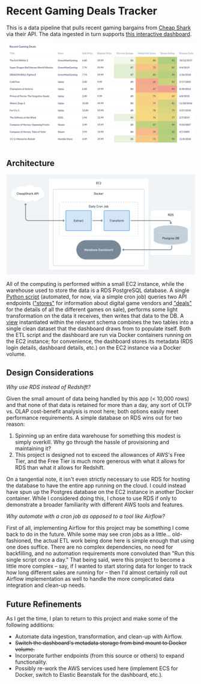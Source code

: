 # Recent Gaming Deals Tracker

This is a data pipeline that pulls recent gaming bargains from [Cheap Shark](https://www.cheapshark.com/) via their API. The data ingested in turn supports [this interactive dashboard](http://18.214.233.99:3000/public/dashboard/fe0614d2-c8a3-4f8c-a1a9-a694c85055cf).

[![dashboard_preview](images/dashboard_preview.png)](http://18.214.233.99:3000/public/dashboard/fe0614d2-c8a3-4f8c-a1a9-a694c85055cf)

## Architecture

![Architecture Diagram](images/games_savings_arch.png)

All of the computing is performed within a small EC2 instance, while the warehouse used to store the data is a RDS PostgreSQL database. A single [Python script](src/api_etl.py) (automated, for now, via a simple cron job) queries two API endpoints (["stores"](https://apidocs.cheapshark.com/#f0bc20fe-688b-68d9-df27-22d6f6441849) for information about digital game vendors and ["deals"](https://apidocs.cheapshark.com/#c33f57dd-3bb3-3b1f-c454-08cab413a115) for the details of all the different games on sale), performs some light transformation on the data it receives, then writes that data to the DB. A [view](sql_scripts/dashboard_view.sql) instantiated within the relevant schema combines the two tables into a single clean dataset that the dashboard draws from to populate itself. Both the ETL script and the dashboard are run via Docker containers running on the EC2 instance; for convenience, the dashboard stores its metadata (RDS login details, dashboard details, etc.) on the EC2 instance via a Docker volume.

## Design Considerations

*Why use RDS instead of Redshift?*
  
Given the small amount of data being handled by this app (< 10,000 rows) and that none of that data is retained for more than a day, any sort of OLTP vs. OLAP cost-benefit analysis is moot here; both options easily meet performance requirements. A simple database on RDS wins out for two reason:
1) Spinning up an entire data warehouse for something this modest is simply overkill. Why go through the hassle of provisioning and maintaining it?
2) This project is designed not to exceed the allowances of AWS's Free Tier, and the Free Tier is much more generous with what it allows for RDS than what it allows for Redshift.
  
On a tangential note, it isn't even strictly necessary to use RDS for hosting the database to have the entire app running on the cloud. I could instead have spun up the Postgres database on the EC2 instance in another Docker container. While I considered doing this, I chose to use RDS if only to demonstrate a broader familiarity with different AWS tools and features.
  
*Why automate with a cron job as opposed to a tool like Airflow?*
  
First of all, implementing Airflow for this project may be something I come back to do in the future. While some may see cron jobs as a little... old-fashioned, the actual ETL work being done here is simple enough that using one does suffice. There are no complex dependencies, no need for backfilling, and no automation requirements more convoluted than "Run this single script once a day." That being said, were this project to become a little more complex – say, if I wanted to start storing data for longer to track how long different sales are running for – then I'd almost certainly roll out Airflow implementation as well to handle the more complicated data integration and clean-up needs.

## Future Refinements

As I get the time, I plan to return to this project and make some of the following additions:
* Automate data ingestion, transformation, and clean-up with Airflow.
* ~~Switch the dashboard's metadata storage from bind mount to Docker volume.~~
* Incorporate further endpoints (from this source or others) to expand functionality.
* Possibly re-work the AWS services used here (implement ECS for Docker, switch to Elastic Beanstalk for the dashboard, etc.).



